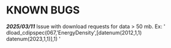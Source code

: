 # KNOWN BUGS
***2025/03/11*** Issue with download requests for data > 50 mb. 
Ex: 
' dload_cdipspec(067,'EnergyDensity',[datenum(2012,1,1) datenum(2023,1,1)],1) '
